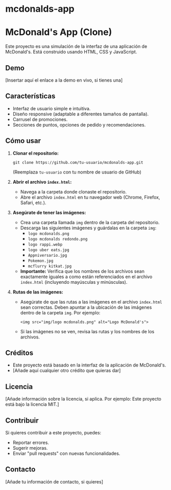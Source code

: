 # mcdonalds-app
# McDonald's App (Clone)

Este proyecto es una simulación de la interfaz de una aplicación de McDonald's.  Está construido usando HTML, CSS y JavaScript.

## Demo

[Insertar aquí el enlace a la demo en vivo, si tienes una]

## Características

*   Interfaz de usuario simple e intuitiva.
*   Diseño responsive (adaptable a diferentes tamaños de pantalla).
*   Carrusel de promociones.
*   Secciones de puntos, opciones de pedido y recomendaciones.

## Cómo usar

1.  **Clonar el repositorio:**

    ```
    git clone https://github.com/tu-usuario/mcdonalds-app.git
    ```

    (Reemplaza `tu-usuario` con tu nombre de usuario de GitHub)

2.  **Abrir el archivo `index.html`:**

    *   Navega a la carpeta donde clonaste el repositorio.
    *   Abre el archivo `index.html` en tu navegador web (Chrome, Firefox, Safari, etc.).

3.  **Asegúrate de tener las imágenes:**

    *   Crea una carpeta llamada `img` dentro de la carpeta del repositorio.
    *   Descarga las siguientes imágenes y guárdalas en la carpeta `img`:
        *   `logo mcdonalds.png`
        *   `logo mcdonalds redondo.png`
        *   `logo rappi.webp`
        *   `logo uber eats.jpg`
        *   `Appniversario.jpg`
        *   `Pokemon.jpg`
        *   `mcflurry kitkat.jpg`
    *   **Importante:** Verifica que los nombres de los archivos sean exactamente iguales a como están referenciados en el archivo `index.html` (incluyendo mayúsculas y minúsculas).

4.  **Rutas de las imágenes:**

    *   Asegúrate de que las rutas a las imágenes en el archivo `index.html` sean correctas.  Deben apuntar a la ubicación de las imágenes dentro de la carpeta `img`. Por ejemplo:

        ```
        <img src="img/logo mcdonalds.png" alt="Logo McDonald's">
        ```

    *   Si las imágenes no se ven, revisa las rutas y los nombres de los archivos.

## Créditos

*   Este proyecto está basado en la interfaz de la aplicación de McDonald's.
*   [Añade aquí cualquier otro crédito que quieras dar]

## Licencia

[Añade información sobre la licencia, si aplica. Por ejemplo: Este proyecto está bajo la licencia MIT.]

## Contribuir

Si quieres contribuir a este proyecto, puedes:

*   Reportar errores.
*   Sugerir mejoras.
*   Enviar "pull requests" con nuevas funcionalidades.

## Contacto

[Añade tu información de contacto, si quieres]

